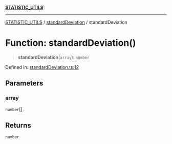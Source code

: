 [**STATISTIC_UTILS**](../../README.md)

***

[STATISTIC_UTILS](../../README.md) / [standardDeviation](../README.md) / standardDeviation

# Function: standardDeviation()

> **standardDeviation**(`array`): `number`

Defined in: [standardDeviation.ts:12](https://github.com/dailker/everyutil/blob/febb9ddd747c27fb11272f2ad88aedb1ae4d7cba/src/statistic/standardDeviation.ts#L12)

## Parameters

### array

`number`[]

## Returns

`number`
